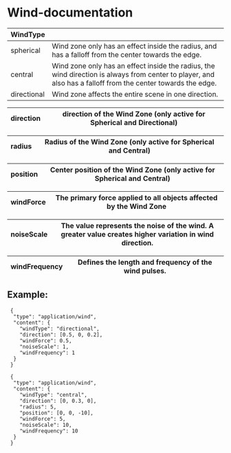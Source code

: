 # Wind-documentation

| WindType  |  |
| ------------- | ------------- |
|spherical  | Wind zone only has an effect inside the radius, and has a falloff from the center towards the edge.  |
|central  | Wind zone only has an effect inside the radius, the wind direction is always from center to player, and also has a falloff from the center towards the edge.  |
|directional  | Wind zone affects the entire scene in one direction.  |

| direction  | direction of the Wind Zone (only active for Spherical and Directional) |
| ------------- | ------------- |

| radius  | Radius of the Wind Zone (only active for Spherical and Central) |
| ------------- | ------------- |

| position  | Center position of the Wind Zone (only active for Spherical and Central) |
| ------------- | ------------- |

| windForce  | The primary force applied to all objects affected by the Wind Zone |
| ------------- | ------------- |

| noiseScale  | The value represents the noise of the wind. A greater value creates higher variation in wind direction. |
| ------------- | ------------- |

| windFrequency  | Defines the length and frequency of the wind pulses. |
| ------------- | ------------- |

## Example:


     {
      "type": "application/wind",
      "content": {
        "windType": "directional",
        "direction": [0.5, 0, 0.2],
        "windForce": 0.5,
        "noiseScale": 1,
        "windFrequency": 1
      }
     }
      
     {
      "type": "application/wind",      
      "content": {      
        "windType": "central",        
        "direction": [0, 0.3, 0],        
        "radius": 5,        
        "position": [0, 0, -10],       
        "windForce": 5,      
        "noiseScale": 10,      
        "windFrequency": 10  
      }
     }
      
